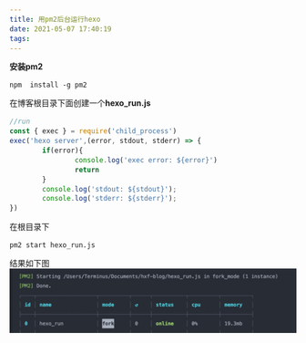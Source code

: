 ```yaml
---
title: 用pm2后台运行hexo
date: 2021-05-07 17:40:19
tags:
---
```


**安装pm2**

```shell
npm  install -g pm2
```

在博客根目录下面创建一个**hexo_run.js**

```javascript
//run
const { exec } = require('child_process')
exec('hexo server',(error, stdout, stderr) => {
        if(error){
                console.log('exec error: ${error}')
                return
        }
        console.log('stdout: ${stdout}');
        console.log('stderr: ${stderr}');
})
```

在根目录下

```shell
pm2 start hexo_run.js
```

结果如下图
![image-20210508020412096](../images/image-20210508020412096-0411479.png)
